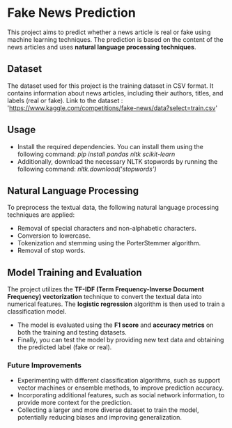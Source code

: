 # Fake News Prediction

This project aims to predict whether a news article is real or fake using machine learning techniques. The prediction is based on the content of the news articles and uses **natural language processing techniques**.

## Dataset

The dataset used for this project is the training dataset in CSV format. It contains information about news articles, including their authors, titles, and labels (real or fake). Link to the dataset : 'https://www.kaggle.com/competitions/fake-news/data?select=train.csv'

## Usage

* Install the required dependencies. You can install them using the following command:
    _pip install pandas nltk scikit-learn_
* Additionally, download the necessary NLTK stopwords by running the following command:
    _nltk.download('stopwords')_

## Natural Language Processing

To preprocess the textual data, the following natural language processing techniques are applied:

* Removal of special characters and non-alphabetic characters.
* Conversion to lowercase.
* Tokenization and stemming using the PorterStemmer algorithm.
* Removal of stop words.

## Model Training and Evaluation

The project utilizes the **TF-IDF (Term Frequency-Inverse Document Frequency) vectorization** technique to convert the textual data into numerical features. The **logistic regression** algorithm is then used to train a classification model.

* The model is evaluated using the **F1 score** and **accuracy metrics** on both the training and testing datasets.
* Finally, you can test the model by providing new text data and obtaining the predicted label (fake or real).

### Future Improvements 

* Experimenting with different classification algorithms, such as support vector machines or ensemble methods, to improve prediction accuracy.
* Incorporating additional features, such as  social network information, to provide more context for the prediction.
* Collecting a larger and more diverse dataset to train the model, potentially reducing biases and improving generalization.

